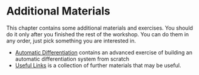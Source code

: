 # Additional Materials

This chapter contains some additional materials and exercises.
You should do it only after you finished the rest of the workshop.
You can do them in any order, just pick something you are interested in.

- [Automatic Differentiation](@ref) contains an advanced exercise of building an automatic differentiation system from scratch
- [Useful Links](@ref) is a collection of further materials that may be useful.